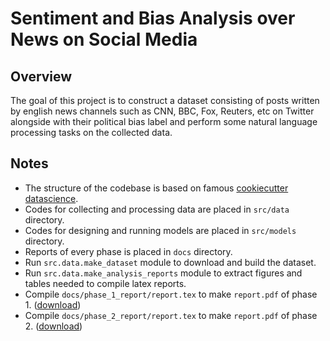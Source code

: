 # Sentiment and Bias Analysis over News on Social Media

## Overview

The goal of this project is to construct a dataset consisting of posts written by english news channels such as CNN, BBC, Fox, Reuters, etc on Twitter alongside with their political bias label and perform some natural language processing tasks on the collected data.

## Notes

- The structure of the codebase is based on famous [cookiecutter datascience](https://drivendata.github.io/cookiecutter-data-science/).
- Codes for collecting and processing data are placed in `src/data` directory.
- Codes for designing and running models are placed in `src/models` directory.
- Reports of every phase is placed in `docs` directory.
- Run `src.data.make_dataset` module to download and build the dataset.
- Run `src.data.make_analysis_reports` module to extract figures and tables needed to compile latex reports.
- Compile `docs/phase_1_report/report.tex` to make `report.pdf` of phase 1. ([download](https://github.com/mohammadmahdiabdollahpour/Bias-In-News/raw/master/docs/phase_1_report/report.pdf))
- Compile `docs/phase_2_report/report.tex` to make `report.pdf` of phase 2. ([download](https://github.com/mohammadmahdiabdollahpour/Bias-In-News/raw/master/docs/phase_2_report/report.pdf))
